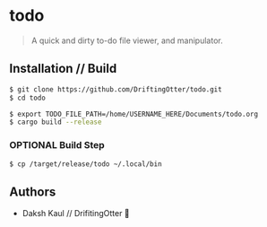 # todo

> A quick and dirty to-do file viewer, and manipulator. 

## Installation // Build 

```zsh
$ git clone https://github.com/DriftingOtter/todo.git
$ cd todo
```

```zsh
$ export TODO_FILE_PATH=/home/USERNAME_HERE/Documents/todo.org
$ cargo build --release
```

### **__OPTIONAL__** Build Step

```zsh
$ cp /target/release/todo ~/.local/bin 
```

## Authors

- Daksh Kaul // DrifitingOtter 🦦
